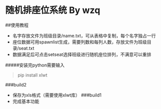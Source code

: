# 随机排座位系统 By wzq

##使用教程
- 名字存放文件为班级目录/name.txt，可从表格中复制，每个名字独占一行
- 座位数据可用spawnlist生成，需要列数和每列人数，存放文件为班级目录/seat.txt
- 数据满足后可点击setseat选择班级进行随机座位排列，不满意可以重排

#####安装完python需要输入
> pip install xlwt

###build2
- 保存为xls格式（需要使用xlwt库）
###build1
- 完成基本功能
